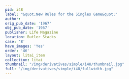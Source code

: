 ```yaml
---
pid: i48
label: "&quot;New Rules for the Singles Game&quot;"
author:
orig_pub_date: '1967'
obj_pub_date: '1967'
publisher: Life Magazine
location: Butler Stacks
case: '8'
have_images: 'Yes'
order: '46'
layout: litai_item
collection: litai
thumbnail: "/img/derivatives/simple/i48/thumbnail.jpg"
full: "/img/derivatives/simple/i48/fullwidth.jpg"
---
```

